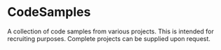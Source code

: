 # CodeSamples

A collection of code samples from various projects.
This is intended for recruiting purposes. 
Complete projects can be supplied upon request.

